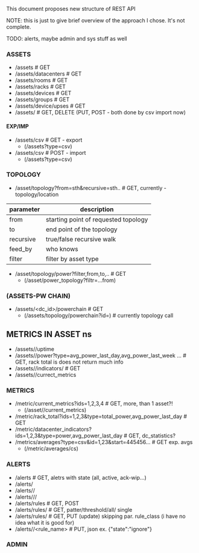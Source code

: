 This document proposes new structure of REST API

NOTE: this is just to give brief overview of the approach I chose. It's not complete.

TODO: alerts, maybe admin and sys stuff as well

### ASSETS
  * /assets					# GET
  * /assets/datacenters			 	# GET
  * /assets/rooms				# GET
  * /assets/racks				# GET
  * /assets/devices				# GET
  * /assets/groups				# GET
  * /assets/device/upses			 	# GET
  * /assets/<asset-id>			 	# GET, DELETE (PUT, POST - both done by csv import now)

#### EXP/IMP
  * /assets/csv					# GET - export
    * (/assets?type=csv)
  * /assets/csv				 	# POST - import
    * (/assets?type=csv)


### TOPOLOGY
  * /asset/topology?from=sth&recursive=sth..	# GET, currently - topology/location

  parameter | description
  ----------|-------------
  from	    | starting point of requested topology
  to        | end point of the topology
  recursive | true/false recursive walk
  feed_by   | who knows
  filter    | filter by asset type

  * /asset/topology/power?filter,from,to,..  	# GET
    * (/asset/power_topology?filtr=...from)


### (ASSETS-PW CHAIN)
  * /assets/<dc_id>/powerchain			# GET
    * (/assets/topology/powerchain?id=)		# currently topology call

## METRICS IN ASSET ns
   * /assets/<id>/uptime
   * /assets/<id-rack>/power?type=avg_power_last_day,avg_power_last_week ...    # GET, rack total is does not return much info
   * /assets/<id-dc>/indicators/<type>					       	      # GET
   * /assets/<id>/currect_metrics

### METRICS
  * /metric/current_metrics?ids=1,2,3,4		# GET, more, than 1 asset?!
    * (/asset/<asset-id>/current_metrics)
  * /metric/rack_total?ids=1,2,3&type=total_power,avg_power_last_day          # GET
  * /metric/datacenter_indicators?ids=1,2,3&type=power,avg_power_last_day     # GET, dc_statistics?
  * /metrics/averages?type=csv&id=1,23&start=445456...			  # GET exp. avgs
    * (/metric/averages/cs)

### ALERTS
  * /alerts				        # GET, aletrs with state (all, active, ack-wip...)
  * /alerts/<state>
  * /alerts/<state>/<asset-id>
  * /alerts/<asset-id>/<state>/<recursive>
  * /alerts/rules				# GET, POST
  * /alerts/rules/<type>				# GET, patter/threshold/all/ single
  * /alerts/rules/<name>				# GET, PUT (update) skipping par. rule_class (i have no idea what it is good for)
  * /alerts/<asset-id>/<rule_name> 		# PUT, json ex. {"state":"ignore"}



### ADMIN